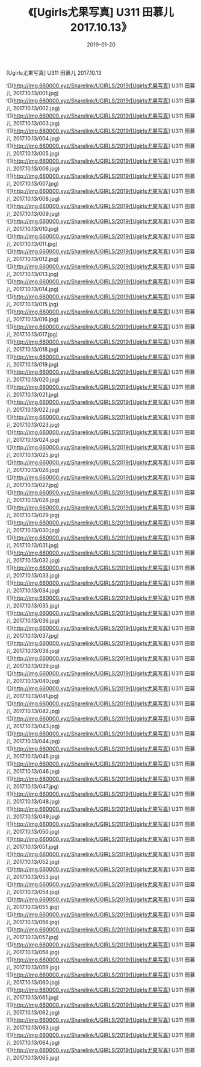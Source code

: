 ﻿---
layout: post
title:  《[Ugirls尤果写真] U311 田慕儿 2017.10.13》
date:   2019-01-20
img: http://img.660000.xyz/Sharelink/UGIRLS/2019/[Ugirls尤果写真] U311 田慕儿 2017.10.13/000.jpg
categories: [美女, 清纯, 唯美]
---

[Ugirls尤果写真] U311 田慕儿 2017.10.13

 ![](http://img.660000.xyz/Sharelink/UGIRLS/2019/[Ugirls尤果写真] U311 田慕儿 2017.10.13/001.jpg) <br>![](http://img.660000.xyz/Sharelink/UGIRLS/2019/[Ugirls尤果写真] U311 田慕儿 2017.10.13/002.jpg) <br>![](http://img.660000.xyz/Sharelink/UGIRLS/2019/[Ugirls尤果写真] U311 田慕儿 2017.10.13/003.jpg) <br>![](http://img.660000.xyz/Sharelink/UGIRLS/2019/[Ugirls尤果写真] U311 田慕儿 2017.10.13/004.jpg) <br>![](http://img.660000.xyz/Sharelink/UGIRLS/2019/[Ugirls尤果写真] U311 田慕儿 2017.10.13/005.jpg) <br>![](http://img.660000.xyz/Sharelink/UGIRLS/2019/[Ugirls尤果写真] U311 田慕儿 2017.10.13/006.jpg) <br>![](http://img.660000.xyz/Sharelink/UGIRLS/2019/[Ugirls尤果写真] U311 田慕儿 2017.10.13/007.jpg) <br>![](http://img.660000.xyz/Sharelink/UGIRLS/2019/[Ugirls尤果写真] U311 田慕儿 2017.10.13/008.jpg) <br>![](http://img.660000.xyz/Sharelink/UGIRLS/2019/[Ugirls尤果写真] U311 田慕儿 2017.10.13/009.jpg) <br>![](http://img.660000.xyz/Sharelink/UGIRLS/2019/[Ugirls尤果写真] U311 田慕儿 2017.10.13/010.jpg) <br>![](http://img.660000.xyz/Sharelink/UGIRLS/2019/[Ugirls尤果写真] U311 田慕儿 2017.10.13/011.jpg) <br>![](http://img.660000.xyz/Sharelink/UGIRLS/2019/[Ugirls尤果写真] U311 田慕儿 2017.10.13/012.jpg) <br>![](http://img.660000.xyz/Sharelink/UGIRLS/2019/[Ugirls尤果写真] U311 田慕儿 2017.10.13/013.jpg) <br>![](http://img.660000.xyz/Sharelink/UGIRLS/2019/[Ugirls尤果写真] U311 田慕儿 2017.10.13/014.jpg) <br>![](http://img.660000.xyz/Sharelink/UGIRLS/2019/[Ugirls尤果写真] U311 田慕儿 2017.10.13/015.jpg) <br>![](http://img.660000.xyz/Sharelink/UGIRLS/2019/[Ugirls尤果写真] U311 田慕儿 2017.10.13/016.jpg) <br>![](http://img.660000.xyz/Sharelink/UGIRLS/2019/[Ugirls尤果写真] U311 田慕儿 2017.10.13/017.jpg) <br>![](http://img.660000.xyz/Sharelink/UGIRLS/2019/[Ugirls尤果写真] U311 田慕儿 2017.10.13/018.jpg) <br>![](http://img.660000.xyz/Sharelink/UGIRLS/2019/[Ugirls尤果写真] U311 田慕儿 2017.10.13/019.jpg) <br>![](http://img.660000.xyz/Sharelink/UGIRLS/2019/[Ugirls尤果写真] U311 田慕儿 2017.10.13/020.jpg) <br>![](http://img.660000.xyz/Sharelink/UGIRLS/2019/[Ugirls尤果写真] U311 田慕儿 2017.10.13/021.jpg) <br>![](http://img.660000.xyz/Sharelink/UGIRLS/2019/[Ugirls尤果写真] U311 田慕儿 2017.10.13/022.jpg) <br>![](http://img.660000.xyz/Sharelink/UGIRLS/2019/[Ugirls尤果写真] U311 田慕儿 2017.10.13/023.jpg) <br>![](http://img.660000.xyz/Sharelink/UGIRLS/2019/[Ugirls尤果写真] U311 田慕儿 2017.10.13/024.jpg) <br>![](http://img.660000.xyz/Sharelink/UGIRLS/2019/[Ugirls尤果写真] U311 田慕儿 2017.10.13/025.jpg) <br>![](http://img.660000.xyz/Sharelink/UGIRLS/2019/[Ugirls尤果写真] U311 田慕儿 2017.10.13/026.jpg) <br>![](http://img.660000.xyz/Sharelink/UGIRLS/2019/[Ugirls尤果写真] U311 田慕儿 2017.10.13/027.jpg) <br>![](http://img.660000.xyz/Sharelink/UGIRLS/2019/[Ugirls尤果写真] U311 田慕儿 2017.10.13/028.jpg) <br>![](http://img.660000.xyz/Sharelink/UGIRLS/2019/[Ugirls尤果写真] U311 田慕儿 2017.10.13/029.jpg) <br>![](http://img.660000.xyz/Sharelink/UGIRLS/2019/[Ugirls尤果写真] U311 田慕儿 2017.10.13/030.jpg) <br>![](http://img.660000.xyz/Sharelink/UGIRLS/2019/[Ugirls尤果写真] U311 田慕儿 2017.10.13/031.jpg) <br>![](http://img.660000.xyz/Sharelink/UGIRLS/2019/[Ugirls尤果写真] U311 田慕儿 2017.10.13/032.jpg) <br>![](http://img.660000.xyz/Sharelink/UGIRLS/2019/[Ugirls尤果写真] U311 田慕儿 2017.10.13/033.jpg) <br>![](http://img.660000.xyz/Sharelink/UGIRLS/2019/[Ugirls尤果写真] U311 田慕儿 2017.10.13/034.jpg) <br>![](http://img.660000.xyz/Sharelink/UGIRLS/2019/[Ugirls尤果写真] U311 田慕儿 2017.10.13/035.jpg) <br>![](http://img.660000.xyz/Sharelink/UGIRLS/2019/[Ugirls尤果写真] U311 田慕儿 2017.10.13/036.jpg) <br>![](http://img.660000.xyz/Sharelink/UGIRLS/2019/[Ugirls尤果写真] U311 田慕儿 2017.10.13/037.jpg) <br>![](http://img.660000.xyz/Sharelink/UGIRLS/2019/[Ugirls尤果写真] U311 田慕儿 2017.10.13/038.jpg) <br>![](http://img.660000.xyz/Sharelink/UGIRLS/2019/[Ugirls尤果写真] U311 田慕儿 2017.10.13/039.jpg) <br>![](http://img.660000.xyz/Sharelink/UGIRLS/2019/[Ugirls尤果写真] U311 田慕儿 2017.10.13/040.jpg) <br>![](http://img.660000.xyz/Sharelink/UGIRLS/2019/[Ugirls尤果写真] U311 田慕儿 2017.10.13/041.jpg) <br>![](http://img.660000.xyz/Sharelink/UGIRLS/2019/[Ugirls尤果写真] U311 田慕儿 2017.10.13/042.jpg) <br>![](http://img.660000.xyz/Sharelink/UGIRLS/2019/[Ugirls尤果写真] U311 田慕儿 2017.10.13/043.jpg) <br>![](http://img.660000.xyz/Sharelink/UGIRLS/2019/[Ugirls尤果写真] U311 田慕儿 2017.10.13/044.jpg) <br>![](http://img.660000.xyz/Sharelink/UGIRLS/2019/[Ugirls尤果写真] U311 田慕儿 2017.10.13/045.jpg) <br>![](http://img.660000.xyz/Sharelink/UGIRLS/2019/[Ugirls尤果写真] U311 田慕儿 2017.10.13/046.jpg) <br>![](http://img.660000.xyz/Sharelink/UGIRLS/2019/[Ugirls尤果写真] U311 田慕儿 2017.10.13/047.jpg) <br>![](http://img.660000.xyz/Sharelink/UGIRLS/2019/[Ugirls尤果写真] U311 田慕儿 2017.10.13/048.jpg) <br>![](http://img.660000.xyz/Sharelink/UGIRLS/2019/[Ugirls尤果写真] U311 田慕儿 2017.10.13/049.jpg) <br>![](http://img.660000.xyz/Sharelink/UGIRLS/2019/[Ugirls尤果写真] U311 田慕儿 2017.10.13/050.jpg) <br>![](http://img.660000.xyz/Sharelink/UGIRLS/2019/[Ugirls尤果写真] U311 田慕儿 2017.10.13/051.jpg) <br>![](http://img.660000.xyz/Sharelink/UGIRLS/2019/[Ugirls尤果写真] U311 田慕儿 2017.10.13/052.jpg) <br>![](http://img.660000.xyz/Sharelink/UGIRLS/2019/[Ugirls尤果写真] U311 田慕儿 2017.10.13/053.jpg) <br>![](http://img.660000.xyz/Sharelink/UGIRLS/2019/[Ugirls尤果写真] U311 田慕儿 2017.10.13/054.jpg) <br>![](http://img.660000.xyz/Sharelink/UGIRLS/2019/[Ugirls尤果写真] U311 田慕儿 2017.10.13/055.jpg) <br>![](http://img.660000.xyz/Sharelink/UGIRLS/2019/[Ugirls尤果写真] U311 田慕儿 2017.10.13/056.jpg) <br>![](http://img.660000.xyz/Sharelink/UGIRLS/2019/[Ugirls尤果写真] U311 田慕儿 2017.10.13/057.jpg) <br>![](http://img.660000.xyz/Sharelink/UGIRLS/2019/[Ugirls尤果写真] U311 田慕儿 2017.10.13/058.jpg) <br>![](http://img.660000.xyz/Sharelink/UGIRLS/2019/[Ugirls尤果写真] U311 田慕儿 2017.10.13/059.jpg) <br>![](http://img.660000.xyz/Sharelink/UGIRLS/2019/[Ugirls尤果写真] U311 田慕儿 2017.10.13/060.jpg) <br>![](http://img.660000.xyz/Sharelink/UGIRLS/2019/[Ugirls尤果写真] U311 田慕儿 2017.10.13/061.jpg) <br>![](http://img.660000.xyz/Sharelink/UGIRLS/2019/[Ugirls尤果写真] U311 田慕儿 2017.10.13/062.jpg) <br>![](http://img.660000.xyz/Sharelink/UGIRLS/2019/[Ugirls尤果写真] U311 田慕儿 2017.10.13/063.jpg) <br>![](http://img.660000.xyz/Sharelink/UGIRLS/2019/[Ugirls尤果写真] U311 田慕儿 2017.10.13/064.jpg) <br>![](http://img.660000.xyz/Sharelink/UGIRLS/2019/[Ugirls尤果写真] U311 田慕儿 2017.10.13/065.jpg) <br>